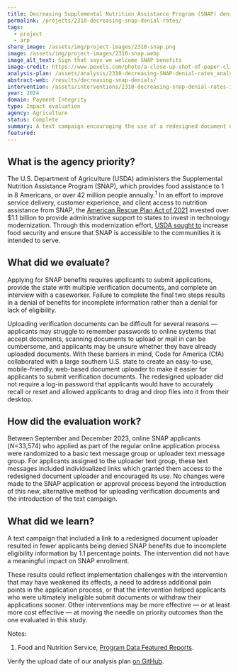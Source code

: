 ```yaml
---
title: Decreasing Supplemental Nutrition Assistance Program (SNAP) denials due to incomplete information
permalink: /projects/2310-decreasing-snap-denial-rates/
tags: 
  - project
  - arp
share_image: /assets/img/project-images/2310-snap.png
image: /assets/img/project-images/2310-snap.webp
image_alt_text: Sign that says we welcome SNAP benefits
image-credit: https://www.pexels.com/photo/a-close-up-shot-of-paper-clipped-documents-7054757/
analysis-plan: /assets/analysis/2310-decreasing-SNAP-denial-rates_analysis-plan.pdf
abstract-web: /results/decreasing-snap-denials/
intervention: /assets/interventions/2310-decreasing-snap-denial-rates-intervention-pack.pdf
year: 2024  
domain: Payment Integrity
type: Impact evaluation
agency: Agriculture
status: Complete
summary: A text campaign encouraging the use of a redesigned document uploader decreased SNAP denial rates due to incomplete eligibility information
featured: 
---
```

## What is the agency priority?
The U.S. Department of Agriculture (USDA) administers the Supplemental Nutrition Assistance Program (SNAP), which provides food assistance to 1 in 8 Americans, or over 42 million people annually.<sup>1</sup> In an effort to improve service delivery, customer experience, and client access to nutrition assistance from SNAP, the <a class="usa-link usa-link--external" href="https://www.usda.gov/sites/default/files/documents/arp-national-factsheet.pdf">American Rescue Plan Act of 2021</a> invested over $1.1 billion to provide administrative support to states to invest in technology modernization. Through this modernization effort, <a class="usa-link usa-link--external" href="https://www.usda.gov/sites/default/files/documents/usda-fy-2022-2026-strategic-plan.pdf">USDA sought to</a> increase food security and ensure that SNAP is accessible to the communities it is intended to serve.

## What did we evaluate?
Applying for SNAP benefits requires applicants to submit applications, provide the state with multiple verification documents, and complete an interview with a caseworker. Failure to complete the final two steps results in a denial of benefits for incomplete information rather than a denial for lack of eligibility.

Uploading verification documents can be difficult for several reasons — applicants may struggle to remember passwords to online systems that accept documents, scanning documents to upload or mail in can be cumbersome, and applicants may be unsure whether they have already uploaded documents. With these barriers in mind, Code for America (CfA) collaborated with a large southern U.S. state to create an easy-to-use, mobile-friendly, web-based document uploader to make it easier for applicants to submit verification documents. The redesigned uploader did not require a log-in password that applicants would have to accurately recall or reset and allowed applicants to drag and drop files into it from their desktop.

## How did the evaluation work?
Between September and December 2023, online SNAP applicants (<i>N</i>=33,574) who applied as part of the regular online application process were randomized to a basic text message group or uploader text message group. For applicants assigned to the uploader text group, these text messages included individualized links which granted them access to the redesigned document uploader and encouraged its use. No changes were made to the SNAP application or approval process beyond the introduction of this new, alternative method for uploading verification documents and the introduction of the text campaign.

## What did we learn?
A text campaign that included a link to a redesigned document uploader resulted in fewer applicants being denied SNAP benefits due to incomplete eligibility information by 1.1 percentage points. The intervention did not have a meaningful impact on SNAP enrollment.

These results could reflect implementation challenges with the intervention that may have weakened its effects, a need to address additional pain points in the application process, or that the intervention helped applicants who were ultimately ineligible submit documents or withdraw their applications sooner. Other interventions may be more effective — or at least more cost effective — at moving the needle on priority outcomes than the one evaluated in this study.

Notes:
1. Food and Nutrition Service, <a class="usa-link usa-link--external" href="https://www.fns.usda.gov/pd/overview">Program Data Featured Reports</a>.

Verify the upload date of our analysis plan <a class="usa-link usa-link--external" href="https://github.com/gsa-oes/office-of-evaluation-sciences/commits/master/assets/analysis/2310-decreasing-SNAP-denial-rates_analysis-plan.pdf">on GitHub</a>. 
